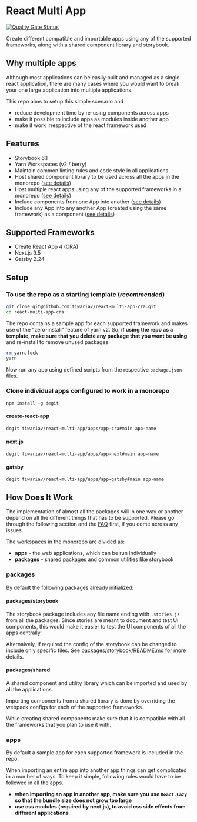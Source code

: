# React Multi App

[![Quality Gate Status](https://sonarcloud.io/api/project_badges/measure?project=tiwariav_react-multi-app&metric=alert_status)](https://sonarcloud.io/dashboard?id=tiwariav_react-multi-app)

Create different compatible and importable apps using any of the supported frameworks, along with a shared component library and storybook.  

## Why multiple apps

Although most applications can be easily built and managed as a single react application, there are many cases where you would want to break your one large application into multiple applications.  

This repo aims to setup this simple scenario and

- reduce development time by re-using components across apps
- make it possible to include apps as modules inside another app
- make it work irrespective of the react framework used

## Features

- Storybook 6.1
- Yarn Workspaces (v2 / berry)
- Maintain common linting rules and code style in all applications
- Host shared component library to be used across all the apps in the monorepo ([see details](#how-does-it-work))
- Host multiple react apps using any of the supported frameworks in a monorepo ([see details](#how-does-it-work))
- Include components from one App into another ([see details](#how-does-it-work))
- Include any App into any another App (created using the same framework) as a component ([see details](#how-does-it-work))

## Supported Frameworks

- Create React App 4 (CRA)
- Next.js 9.5
- Gatsby 2.24

## Setup

### To use the repo as a starting template (*recommended*)

```bash
git clone git@github.com:tiwariav/react-multi-app-cra.git
cd react-multi-app-cra
```

The repo contains a sample app for each supported framework and makes use of the "zero-install" feature of yarn v2. So, **if using the repo as a template, make sure that you delete any package that you wont be using** and re-install to remove unused packages.

```bash
rm yarn.lock
yarn
```

Now run any app using defined scripts from the respective `package.json` files.

### Clone individual apps configured to work in a monorepo

`npm install -g degit`

#### create-react-app

`degit tiwariav/react-multi-app/apps/app-cra#main app-name`

#### next.js

`degit tiwariav/react-multi-app/apps/app-next#main app-name`

#### gatsby

`degit tiwariav/react-multi-app/apps/app-gatsby#main app-name`

## How Does It Work

The implementation of almost all the packages will in one way or another depend on all the different things that has to be supported.
Please go through the following section and the [FAQ](#faq) first, if you come across any issues.

The workspaces in the monorepo are divided as:

- **apps** - the web applications, which can be run individually
- **packages** - shared packages and common utilities like storybook

### packages

By default the following packages already initialized:

#### packages/storybook

The storybook package includes any file name ending with `.stories.js` from all the packages. Since stories are meant to document and test UI components, this would make it easier to test the UI components of all the apps centrally.

Alternaively, if required the config of the storybook can be changed to include only specific files. See [packages/storybook/README.md](https://github.com/tiwariav/react-multi-app/blob/main/packages/storybook/README.md) for more details.

#### packages/shared

A shared component and utility library which can be imported and used by all the applications.

Importing components from a shared library is done by overriding the webpack configs for each of the supported frameworks.

While creating shared components make sure that it is compatible with all the frameworks that you plan to use it with.

### apps

By default a sample app for each supported framework is included in the repo.

When importing an entire app into another app things can get complicated in a number of ways. To keep it simple, following rules would have to be followed in all the apps.

- **when importing an app in another app, make sure you use `React.Lazy` so that the bundle size
does not grow too large**
- **use css modules (required by next.js), to avoid css side effects from different applications**
